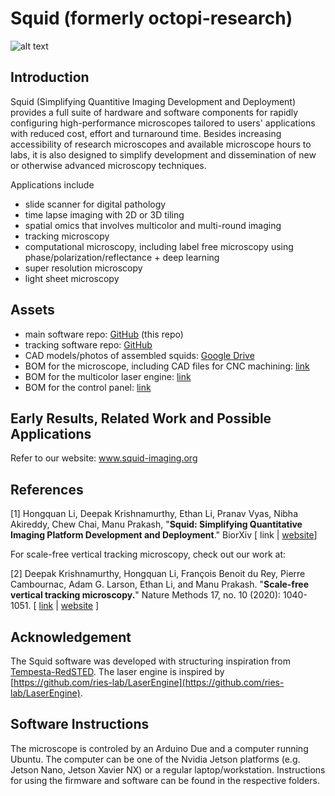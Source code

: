 # Squid (formerly octopi-research)

![alt text](https://i.imgur.com/Gjwh02y.png)

## Introduction
Squid (Simplifying Quantitive Imaging Development and Deployment) provides a full suite of hardware and software components for rapidly configuring high-performance microscopes tailored to users' applications with reduced cost, effort and turnaround time. Besides increasing accessibility of research microscopes and available microscope hours to labs, it is also designed to simplify development and dissemination of new or otherwise advanced microscopy techniques.

Applications include
- slide scanner for digital pathology
- time lapse imaging with 2D or 3D tiling
- spatial omics that involves multicolor and multi-round imaging
- tracking microscopy
- computational microscopy, including label free microscopy using phase/polarization/reflectance + deep learning
- super resolution microscopy
- light sheet microscopy

## Assets
- main software repo: [GitHub](https://github.com/hongquanli/octopi-research) (this repo)
- tracking software repo: [GitHub](https://github.com/prakashlab/squid-tracking)
- CAD models/photos of assembled squids: [Google Drive](https://drive.google.com/drive/folders/1JdVp34HtERGpBCBlFX6jFDwMUdeBLCEx?usp=sharing)
- BOM for the microscope, including CAD files for CNC machining: [link](https://docs.google.com/spreadsheets/d/1WA64HySj9I7XROtTXuaRvjlbhHXRGspvoxb_20CWDR8/edit?usp=drivesdk)
- BOM for the multicolor laser engine: [link](https://docs.google.com/spreadsheets/d/1hEM6PsxZPTp1LY3cpxUJOS3Q1YLQN-xniF33ZddFj9U/edit#gid=1175873468)
- BOM for the control panel: [link](https://docs.google.com/spreadsheets/d/1z2HjibIG9PHffiDsbuzQXmvf2gSFMduHrXkPwDbcXRY/edit?usp=sharing)

## Early Results, Related Work and Possible Applications
Refer to our website: www.squid-imaging.org

## References
[1] Hongquan Li, Deepak Krishnamurthy, Ethan Li, Pranav Vyas, Nibha Akireddy, Chew Chai, Manu Prakash, "**Squid: Simplifying Quantitative Imaging Platform Development and Deployment**." BiorXiv [ link | [website](https://squid-imaging.org)]

For scale-free vertical tracking microscopy, check out our work at:

[2] Deepak Krishnamurthy, Hongquan Li, François Benoit du Rey, Pierre Cambournac, Adam G. Larson, Ethan Li, and Manu Prakash. "**Scale-free vertical tracking microscopy.**" Nature Methods 17, no. 10 (2020): 1040-1051. [ [link](https://www.nature.com/articles/s41592-020-0924-7) | [website](https://gravitymachine.org) ]

## Acknowledgement
The Squid software was developed with structuring inspiration from [Tempesta-RedSTED](https://github.com/jonatanalvelid/Tempesta-RedSTED). The laser engine is inspired by [https://github.com/ries-lab/LaserEngine](https://github.com/ries-lab/LaserEngine). 

## Software Instructions
The microscope is controled by an Arduino Due and a computer running Ubuntu. The computer can be one of the Nvidia Jetson platforms (e.g. Jetson Nano, Jetson Xavier NX) or a regular laptop/workstation. Instructions for using the firmware and software can be found in the respective folders.
